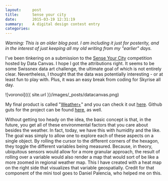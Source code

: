 ```yaml
---
layout:     post
title:      Sense your city
date:       2015-03-19 12:31:19
summary:    A digital design contest entry
categories: 
---
```


_Warning: This is an older blog post. I am including it just for posterity, and in the interest of just keeping all my old writing from my "earlier" days._

I've been tinkering on a submission to the [Sense Your City](http://datacanvas.org/sense-your-city/) competition hosted by Data Canvas. I hope I got the attributions right. It seems to be some Swissnex data art challenge, the ultimate goal of which is not entirely clear. Nevertheless, I thought that the data was potentially interesting - or at least fun to play with. Plus, it was an easy break from coding for Skyrise all day.

![voronoi]({{ site.url }}/images/_posts/datacanvas.png)

My final product is called "[Weather+](http://kuanbutts.com/dataCanvas/)" and you can check it out [here](http://kuanbutts.com/dataCanvas/). Github guts for the project can be found [here](https://github.com/kuanb/dataCanvas), as well.

Without getting too heady on the idea, the basic concept is that, in the future, you get all of these environmental factors that you care about besides the weather. In fact, today, we have this with humidity and the like. The goal was simply to allow one to explore each of these aspects on a single object. By rolling the cursor to the different corners of the hexagon, they toggle the different variables being measured. Because, in theory, ubiquitous sensors would allow for a more granular approach, the result of rolling over a variable would also render a map that would sort of be like a more zoomed in regional weather map. This I have created with a heat map on the right side that visualizes that variable geospatially. Credit for that component of the mini tool goes to Daniel Palencia, who helped me on this.